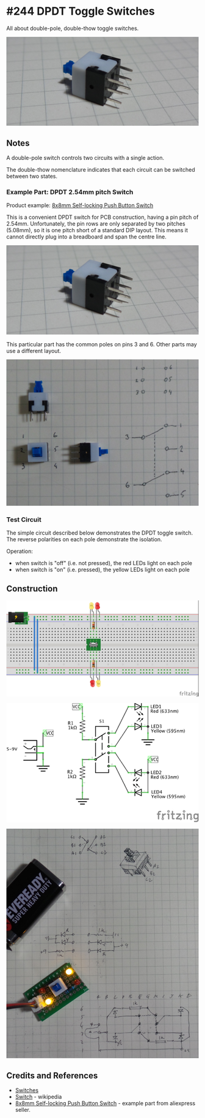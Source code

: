 # #244 DPDT Toggle Switches

All about double-pole, double-thow toggle switches.

![DPDT_part](./assets/DPDT_part.jpg?raw=true)

## Notes

A double-pole switch controls two circuits with a single action.

The double-thow nomenclature indicates that each circuit can be switched between two states.

### Example Part: DPDT 2.54mm pitch Switch

Product example: [8x8mm Self-locking Push Button Switch](http://www.aliexpress.com/item/8x8mm-Self-locking-Type-Square-Button-Tactile-Push-Button-Switch-Momentary-Tact-DIP-Through-Hole-4pin/2036527668.html)

This is a convenient DPDT switch for PCB construction, having a pin pitch of 2.54mm.
Unfortunately, the pin rows are only separated by two pitches (5.08mm), so it is one pitch short of a standard DIP layout.
This means it cannot directly plug into a breadboard and span the centre line.

![DPDT_part](./assets/DPDT_part.jpg?raw=true)

This particular part has the common poles on pins 3 and 6. Other parts may use a different layout.

![DPDT_part_design](./assets/DPDT_part_design.jpg?raw=true)

### Test Circuit

The simple circuit described below demonstrates the DPDT toggle switch.
The reverse polarities on each pole demonstrate the isolation.

Operation:

* when switch is "off" (i.e. not pressed), the red LEDs light on each pole
* when switch is "on" (i.e. pressed), the yellow LEDs light on each pole


## Construction

![Breadboard](./assets/DPDT_bb.jpg?raw=true)

![Schematic](./assets/DPDT_schematic.jpg?raw=true)

![Build](./assets/DPDT_build.jpg?raw=true)

## Credits and References
* [Switches](../)
* [Switch](https://en.wikipedia.org/wiki/Switch) - wikipedia
* [8x8mm Self-locking Push Button Switch](http://www.aliexpress.com/item/8x8mm-Self-locking-Type-Square-Button-Tactile-Push-Button-Switch-Momentary-Tact-DIP-Through-Hole-4pin/2036527668.html) - example part from aliexpress seller.
